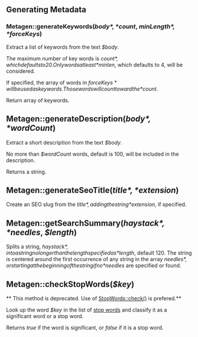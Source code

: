 ## Generating Metadata

### Metagen::generateKeywords(*$body*, *$count*, *$minLength*, *$forceKeys*)

Extract a list of keywords from the text *$body*.

The maximum number of key words is *$count*, which defaults to 20.
Only words at least *$minlen*, which defaults to 4, will be considered.

If specified, the array of words in *$forceKeys* will be used as keywords. Those words will count
toward the *$count*.

Return array of keywords.

## Metagen::generateDescription(*$body*, *$wordCount*)

Extract a short description from the text *$body*.

No more than *$wordCount* words, default is 100, will be included in the description.

Returns a string.

## Metagen::generateSeoTitle(*$title*, *$extension*)

Create an SEO slug from the *$title*, adding the string *$extension*, if specified.

## Metagen::getSearchSummary(*$haystack*, *$needles*, *$length*)

Splits a string, *$haystack*, into a string no longer than the length specified as *$length*, default 120.
The string is centered around the first occurrence of any string in the array *$needles*, or starting
at the beginning of the string if no *$needles* are specified or found.

## Metagen::checkStopWords(*$key*)

** This method is deprecated. Use of [StopWords::check()](../stopwords/README.md) is prefered.**

Look up the word *$key* in the list of [stop words](https://en.wikipedia.org/wiki/Stop_words) and
classify it as a significant word or a stop word.

Returns *true* if the word is significant, or *false* if it is a stop word.

